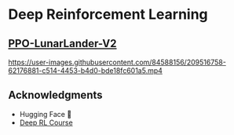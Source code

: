 # Deep Reinforcement Learning

## [PPO-LunarLander-V2](https://huggingface.co/amish1729/ppo-LunarLander-v2)

https://user-images.githubusercontent.com/84588156/209516758-62176881-c514-4453-b4d0-bde18fc601a5.mp4





## Acknowledgments

* Hugging Face 🤗
* [Deep RL Course](https://github.com/huggingface/deep-rl-class)

